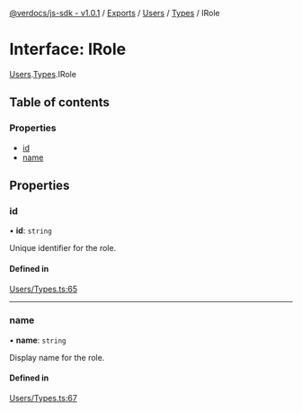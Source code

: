 [@verdocs/js-sdk - v1.0.1](../README.md) / [Exports](../modules.md) / [Users](../modules/Users.md) / [Types](../modules/Users.Types.md) / IRole

# Interface: IRole

[Users](../modules/Users.md).[Types](../modules/Users.Types.md).IRole

## Table of contents

### Properties

- [id](Users.Types.IRole.md#id)
- [name](Users.Types.IRole.md#name)

## Properties

### id

• **id**: `string`

Unique identifier for the role.

#### Defined in

[Users/Types.ts:65](https://github.com/Verdocs/js-sdk/blob/main/src/Users/Types.ts#L65)

___

### name

• **name**: `string`

Display name for the role.

#### Defined in

[Users/Types.ts:67](https://github.com/Verdocs/js-sdk/blob/main/src/Users/Types.ts#L67)
